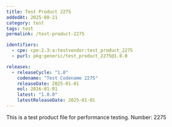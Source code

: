 ```yaml
---
title: Test Product 2275
addedAt: 2025-08-21
category: test
tags: test
permalink: /test-product-2275

identifiers:
  - cpe: cpe:2.3:a:testvendor:test_product_2275
  - purl: pkg:generic/test_product_2275@1.0.0

releases:
  - releaseCycle: "1.0"
    codename: "Test Codename 2275"
    releaseDate: 2025-01-01
    eol: 2026-01-01
    latest: "1.0.0"
    latestReleaseDate: 2025-01-01
---
```


This is a test product file for performance testing. Number: 2275
